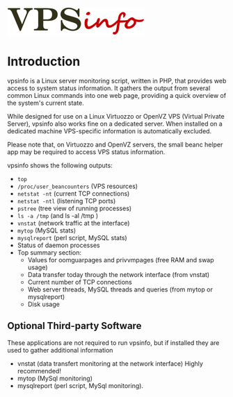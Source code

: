 ![vpsinfo_logo.png](doc/images/vpsinfo_logo.png)
# Introduction

vpsinfo is a Linux server monitoring script, written in PHP, that provides web access to system status information. It gathers the output from several common Linux commands into one web page, providing a quick overview of the system's current state.

While designed for use on a Linux Virtuozzo or OpenVZ VPS (Virtual Private Server), vpsinfo also works fine on a dedicated server. When installed on a dedicated machine VPS-specific information is automatically excluded.

Please note that, on Virtuozzo and OpenVZ servers, the small beanc helper app may be required to access VPS status information.

vpsinfo shows the following outputs:
- `top`
- `/proc/user_beancounters` (VPS resources)
- `netstat -nt` (current TCP connections)
- `netstat -ntl` (listening TCP ports)
- `pstree` (tree view of running processes)
- `ls -a /tmp` (and ls -al /tmp )
- `vnstat` (network traffic at the interface)
- `mytop` (MySQL stats)
- `mysqlreport` (perl script, MySQL stats)
- Status of daemon processes
- Top summary section:
	- Values for oomguarpages and privvmpages (free RAM and swap usage)
	- Data transfer today through the network interface (from vnstat)
	- Current number of TCP connections
	- Web server threads, MySQL threads and queries (from mytop or mysqlreport)
	- Disk usage


## Optional Third-party Software
These applications are not required to run vpsinfo, but if installed they are used to gather additional information
- vnstat (data transfert monitoring at the network interface) Highly recommended!
- mytop  (MySql monitoring)
- mysqlreport  (perl script, MySql monitoring).
